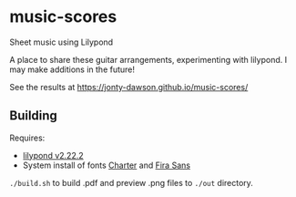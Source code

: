 # music-scores
Sheet music using Lilypond

A place to share these guitar arrangements, experimenting with lilypond. I may make additions in the future!

See the results at https://jonty-dawson.github.io/music-scores/

## Building

Requires:
* [lilypond v2.22.2](https://lilypond.org/download.html)
* System install of fonts [Charter](https://practicaltypography.com/charter.html) and [Fira Sans](https://fonts.google.com/specimen/Fira+Sans)

`./build.sh` to build .pdf and preview .png files to `./out` directory.
